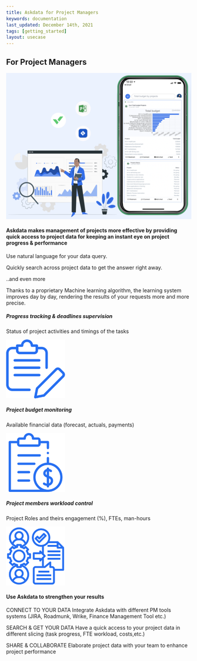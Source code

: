 ```yaml
---
title: Askdata for Project Managers
keywords: documentation
last_updated: December 14th, 2021
tags: [getting_started]
layout: usecase
---
```


## For Project Managers

<img src="Media/use-cases/icons/project_management.png" class="image-doc p-3">

#### Askdata makes management of projects more effective by providing quick access to project data for keeping an instant eye on project progress & performance

Use natural language for your data query.

Quickly search across project data to get the answer right away.

..and even more

Thanks to a proprietary Machine learning algorithm, the learning system improves day by day, rendering the results of your requests more and more precise.

<div class="row">
  <div class="col-sm-4">
    <div class="card">
      <div class="card-body text-center">
        <h5 class="card-title">Progress tracking & deadlines supervision</h5>
        <p class="card-text">Status of project activities and timings of the tasks</p>
         <img src="/media/use-cases/icons/PM_1.png" class="card-img" alt="Sales Accuracy" style="max-width:160px">
      </div>
    </div>
  </div>
  <div class="col-sm-4">
    <div class="card">
      <div class="card-body text-center">
        <h5 class="card-title">Project budget monitoring</h5>
        <p class="card-text">Available financial data (forecast, actuals, payments)</p>
        <img src="/media/use-cases/icons/PM_2.png" class="card-img" alt="Sales Accuracy" style="max-width:160px">
      </div>
    </div>
  </div>
    <div class="col-sm-4">
    <div class="card">
      <div class="card-body text-center">
        <h5 class="card-title">Project members workload control</h5>
        <p class="card-text">Project Roles and theirs engagement (%), FTEs, man-hours</p>
        <img src="/media/use-cases/icons/PM_3.png" class="card-img" alt="Sales Accuracy" style="max-width:160px">
      </div>
    </div>
  </div>
</div>

#### Use Askdata to strengthen your results

CONNECT TO YOUR DATA
Integrate Askdata with different PM tools systems (JIRA, Roadmunk, Wrike, Finance Management Tool etc.)

SEARCH & GET YOUR DATA
Have a quick access to your project data in different slicing (task progress, FTE workload, costs,etc.) 

SHARE & COLLABORATE
Elaborate project data with your team to enhance project performance
